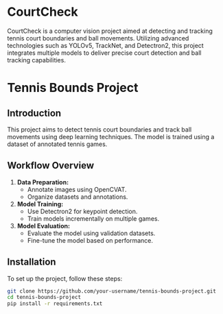 # CourtCheck
CourtCheck is a computer vision project aimed at detecting and tracking tennis court boundaries and ball movements. Utilizing advanced technologies such as YOLOv5, TrackNet, and Detectron2, this project integrates multiple models to deliver precise court detection and ball tracking capabilities.

# Tennis Bounds Project

## Introduction
This project aims to detect tennis court boundaries and track ball movements using deep learning techniques. The model is trained using a dataset of annotated tennis games.

## Workflow Overview
1. **Data Preparation:** 
    - Annotate images using OpenCVAT.
    - Organize datasets and annotations.
2. **Model Training:** 
    - Use Detectron2 for keypoint detection.
    - Train models incrementally on multiple games.
3. **Model Evaluation:** 
    - Evaluate the model using validation datasets.
    - Fine-tune the model based on performance.

## Installation
To set up the project, follow these steps:
```bash
git clone https://github.com/your-username/tennis-bounds-project.git
cd tennis-bounds-project
pip install -r requirements.txt
